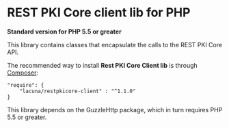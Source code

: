 REST PKI Core client lib for PHP
===========================
**Standard version for PHP 5.5 or greater**
 
This library contains classes that encapsulate the calls to the REST PKI Core API.

The recommended way to install **Rest PKI Core Client lib** is through [Composer](http://getcomposer.org):

    "require": {
        "lacuna/restpkicore-client" : "^1.1.0"
    }

This library depends on the GuzzleHttp package, which in turn requires PHP 5.5 or greater.